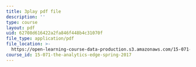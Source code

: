 ```yaml
---
title: 3play pdf file
description: ''
type: course
layout: pdf
uid: 62708d616422a2fa846f448b4c31070f
file_type: application/pdf
file_location: >-
  https://open-learning-course-data-production.s3.amazonaws.com/15-071-the-analytics-edge-spring-2017/62708d616422a2fa846f448b4c31070f_m0Yce2rtZJ8.pdf
course_id: 15-071-the-analytics-edge-spring-2017
---
```

